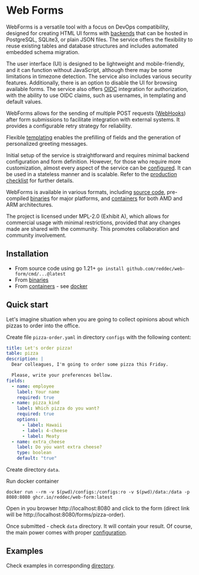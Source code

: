 # Web Forms

WebForms is a versatile tool with a focus on DevOps compatibility, designed for creating HTML UI forms
with [backends](./stores.md) that can be hosted in PostgreSQL, SQLite3, or plain JSON files. The service offers the
flexibility to reuse existing tables and database structures and includes automated embedded schema migration.

The user interface (UI) is designed to be lightweight and mobile-friendly, and it can function without JavaScript,
although there may be some limitations in timezone detection. The service also includes various security features.
Additionally, there is an option to disable the UI for browsing available forms. The service also
offers [OIDC](authorization.md) integration for authorization, with the ability to use OIDC claims, such as usernames,
in templating and default values.

WebForms allows for the sending of multiple POST requests ([WebHooks](webhooks.md)) after form submissions to facilitate
integration with external systems. It provides a configurable retry strategy for reliability.

Flexible [templating](template.md) enables the prefilling of fields and the generation of personalized greeting
messages.

Initial setup of the service is straightforward and requires minimal backend configuration and form definition. However,
for those who require more customization, almost every aspect of the service can be [configured](configuration.md). It
can be used in a stateless manner and is scalable. Refer to
the [production checklist](configuration.md#production-checklist) for further details.

WebForms is available in various formats, including [source code](https://github.com/reddec/web-form), pre-compiled
[binaries](https://github.com/reddec/web-form/releases/latest) for major platforms,
and [containers](https://github.com/reddec/web-form/pkgs/container/web-form) for both AMD and ARM
architectures.

The project is licensed under MPL-2.0 (Exhibit A), which allows for commercial usage with minimal restrictions, provided
that any changes made are shared with the community. This promotes collaboration and community involvement.

## Installation

- From source code using go 1.21+ `go install github.com/reddec/web-form/cmd/...@latest`
- From [binaries](https://github.com/reddec/web-form/releases/latest)
- From [containers](https://github.com/reddec/web-form/pkgs/container/web-form) - see [docker](./docker.md)

## Quick start

Let's imagine situation when you are going to collect opinions about which pizzas to order into the office.

Create file `pizza-order.yaml` in directory `configs` with the following content:

```yaml
title: Let's order pizza!
table: pizza
description: |
  Dear colleagues, I'm going to order some pizza this Friday.

  Please, write your preferences bellow.
fields:
  - name: employee
    label: Your name
    required: true
  - name: pizza_kind
    label: Which pizza do you want?
    required: true
    options:
      - label: Hawaii
      - label: 4-cheese
      - label: Meaty
  - name: extra_cheese
    label: Do you want extra cheese?
    type: boolean
    default: "true"
```

Create directory `data`.

Run docker container

    docker run --rm -v $(pwd)/configs:/configs:ro -v $(pwd)/data:/data -p 8080:8080 ghcr.io/reddec/web-form:latest

Open in you browser http://localhost:8080 and click to the form (direct link will
be http://localhost:8080/forms/pizza-order).

Once submitted - check `data` directory. It will contain your result. Of course, the main power comes with
proper [configuration](configuration.md).

## Examples

Check examples in corresponding [directory](https://github.com/reddec/web-form/tree/master/examples).